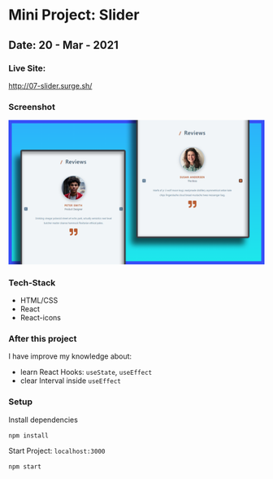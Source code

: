 # Mini Project: Slider

## Date: 20 - Mar - 2021

### Live Site:

http://07-slider.surge.sh/

### Screenshot

<img src="./template-project-img.png" alt="screenshot"/>

### Tech-Stack

- HTML/CSS
- React
- React-icons

### After this project

I have improve my knowledge about:

- learn React Hooks: `useState`, `useEffect`
- clear Interval inside `useEffect`

### Setup

Install dependencies

```
npm install
```

Start Project: `localhost:3000`

```
npm start
```
